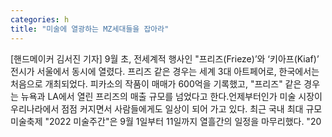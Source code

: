 ```yaml
---
categories: h
title: "미술에 열광하는 MZ세대들을 잡아라"
---
```

[핸드메이커 김서진 기자] 9월 초, 전세계적 행사인 "프리즈(Frieze)’와 ‘키아프(Kiaf)’ 전시가 서울에서 동시에 열렸다. 프리즈 같은 경우는 세계 3대 아트페어로, 한국에서는 처음으로 개최되었다. 피카소의 작품이 매매가 600억을 기록했고, "프리즈" 같은 경우는 뉴욕과 LA에서 열린 프리즈의 매출 규모를 넘었다고 한다.언제부터인가 미술 시장이 우리나라에서 점점 커지면서 사람들에게도 일상이 되어 가고 있다. 최근 국내 최대 규모 미술축제 "2022 미술주간"은 9월 1일부터 11일까지 열흘간의 일정을 마무리했다. "20